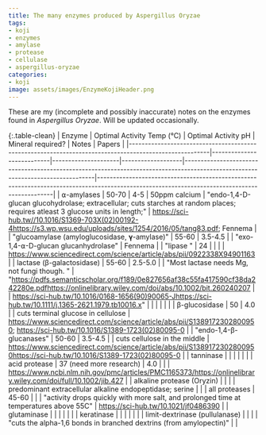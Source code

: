 ```yaml
---
title: The many enzymes produced by Aspergillus Oryzae
tags:
- koji
- enzymes
- amylase
- protease
- cellulase
- aspergillus-oryzae
categories:
- koji
image: assets/images/EnzymeKojiHeader.png
---
```


These are my (incomplete and possibly inaccurate) notes on the enzymes found in *Aspergillus Oryzae*. Will be updated occasionally.


{:.table-clean}
| Enzyme                                                                                                | Optimal Activity Temp (℃) | Optimal Activity pH | Mineral required? | Notes                                                                                                                          | Papers                                                                                                                                       |
|-------------------------------------------------------------------------------------------------------|---------------------------|---------------------|-------------------|--------------------------------------------------------------------------------------------------------------------------------|----------------------------------------------------------------------------------------------------------------------------------------------|
| ⍺-amylases                                                                                            | 50-70                     | 4-5                 | 50ppm calcium     | "endo-1,4-D-glucan glucohydrolase; extracellular; cuts starches at random places; requires atleast 3 glucose units in length;" | https://sci-hub.tw//10.1016/S1369-703X(02)00192-4https://s3.wp.wsu.edu/uploads/sites/1254/2016/05/tang83.pdf; Fennema                        |
| "glucoamylase (amyloglucosidase, 𝛄-amylase)"                                                         | 55-60                     | 3.5-4.5             |                   | "exo-1,4-⍺-D-glucan glucanhydrolase"                                                                                           | Fennema                                                                                                                                      |
| "lipase "                                                                                             | 24                        |                     |                   |                                                                                                                                | https://www.sciencedirect.com/science/article/abs/pii/0922338X94901163                                                                       |
| lactase (β-galactosidase)                                                                             | 55-60                     | 2.5-5.0             |                   | "Most lactase needs Mg, not fungi though. "                                                                                    | "https://pdfs.semanticscholar.org/f189/0e827656af38c55fa417590cf38da242280e.pdfhttps://onlinelibrary.wiley.com/doi/abs/10.1002/bit.260240207 |
| https://sci-hub.tw/10.1016/0168-1656(90)90065-Jhttps://sci-hub.tw/10.1111/j.1365-2621.1979.tb10016.x" |                           |                     |                   |                                                                                                                                |                                                                                                                                              |
| β-glucosidase                                                                                         | 50                        | 4.0                 |                   | cuts terminal glucose in cellulose                                                                                             | https://www.sciencedirect.com/science/article/abs/pii/S1389172302800950; https://sci-hub.tw/10.1016/S1389-1723(02)80095-0                    |
| "endo-1,4-β-glucanases"                                                                               | 50-60                     | 3.5-4.5             |                   | cuts cellulose in the middle                                                                                                   | https://www.sciencedirect.com/science/article/abs/pii/S1389172302800950https://sci-hub.tw/10.1016/S1389-1723(02)80095-0                      |
| tanninase                                                                                             |                           |                     |                   |                                                                                                                                |                                                                                                                                              |
| acid protease                                                                                         | 37 (need more research)   | 4.0                 |                   |                                                                                                                                | https://www.ncbi.nlm.nih.gov/pmc/articles/PMC1165373/https://onlinelibrary.wiley.com/doi/full/10.1002/jib.427                                |
| alkaline protease (Oryzin)                                                                            |                           |                     |                   | predominant extracellular alkaline endopeptidase; serine                                                                       |                                                                                                                                              |
| all proteases                                                                                         | 45-60                     |                     |                   | "activity drops quickly with more salt, and prolonged time at temperatures above 55C"                                          | https://sci-hub.tw/10.1021/jf0486390                                                                                                         |
| glutaminase                                                                                           |                           |                     |                   |                                                                                                                                |                                                                                                                                              |
| keratinase                                                                                            |                           |                     |                   |                                                                                                                                |                                                                                                                                              |
| limit-dextrinase (pullulanase)                                                                        |                           |                     |                   | "cuts the alpha-1,6 bonds in branched dextrins (from amylopectin)"                                                             |                                                                                                                                              |
